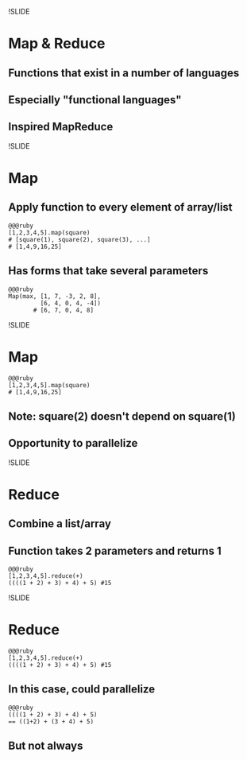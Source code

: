 !SLIDE

# Map & Reduce

## Functions that exist in a number of languages

## Especially "functional languages"

## Inspired MapReduce

!SLIDE

# Map

## Apply function to every element of array/list

    @@@ruby
    [1,2,3,4,5].map(square)
    # [square(1), square(2), square(3), ...]
    # [1,4,9,16,25]

## Has forms that take several parameters

    @@@ruby
    Map(max, [1, 7, -3, 2, 8],
             [6, 4, 0, 4, -4])
           # [6, 7, 0, 4, 8]

!SLIDE

# Map

    @@@ruby
    [1,2,3,4,5].map(square)
    # [1,4,9,16,25]

## Note: square(2) doesn't depend on square(1)

## Opportunity to parallelize

!SLIDE

# Reduce

## Combine a list/array 

## Function takes 2 parameters and returns 1

    @@@ruby
    [1,2,3,4,5].reduce(+)
    ((((1 + 2) + 3) + 4) + 5) #15

!SLIDE

# Reduce

    @@@ruby
    [1,2,3,4,5].reduce(+)
    ((((1 + 2) + 3) + 4) + 5) #15

## In this case, could parallelize

    @@@ruby
    ((((1 + 2) + 3) + 4) + 5)
    == ((1+2) + (3 + 4) + 5)

## But not always